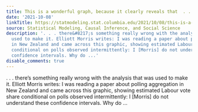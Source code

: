 ```yaml
---
title: This is a wonderful graph, because it clearly reveals that  . . .
date: '2021-10-08'
linkTitle: https://statmodeling.stat.columbia.edu/2021/10/08/this-is-a-wonderful-graph-because-it-clearly-reveals-that/
source: Statistical Modeling, Causal Inference, and Social Science
description: '. . . there&#8217;s something really wrong with the analysis that was
  used to make it. Elliott Morris writes: I was reading a paper about polling aggregation
  in New Zealand and came across this graphic, showing estimated Labour vote share
  conditional on polls observed intermittently: I [Morris] do not understand these
  confidence intervals. Why do ...'
disable_comments: true
---
```

. . . there&#8217;s something really wrong with the analysis that was used to make it. Elliott Morris writes: I was reading a paper about polling aggregation in New Zealand and came across this graphic, showing estimated Labour vote share conditional on polls observed intermittently: I [Morris] do not understand these confidence intervals. Why do ...